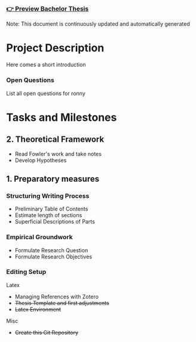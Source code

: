 ### [👉 Preview Bachelor Thesis](thesis.pdf)
Note: This document is continuously updated and automatically generated

# Project Description
Here comes a short introduction

### Open Questions
List all open questions for ronny


# Tasks and Milestones

## 2. Theoretical Framework
- Read Fowler's work and take notes
- Develop Hypotheses

## 1. Preparatory measures
### Structuring Writing Process
- Preliminary Table of Contents
- Estimate length of sections
- Superficial Descriptions of Parts

### Empirical Groundwork
- Formulate Research Question
- Formulate Research Objectives

### Editing Setup
Latex
- Managing References with Zotero
- ~~Thesis Template and first adjustments~~
- ~~Latex Environment~~

Misc
- ~~Create this Git Repository~~
